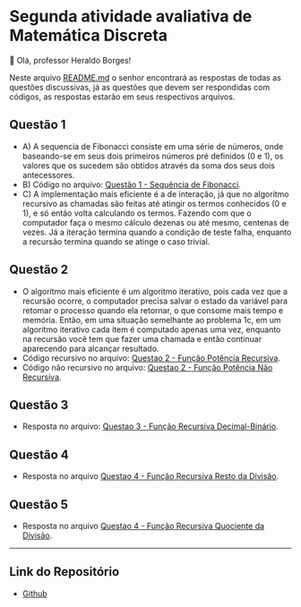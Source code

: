 # Segunda atividade avaliativa de Matemática Discreta

👋 Olá, professor Heraldo Borges!

Neste arquivo [README.md](README.md) o senhor encontrará as respostas de todas as questões discussivas,
já as questões que devem ser respondidas com códigos, as respostas estarão em seus respectivos arquivos.

## Questão 1
- A) A sequencia de Fibonacci consiste em uma série de números, onde baseando-se em seus dois primeiros números pré definidos (0 e 1), os valores que os sucedem são obtidos através da soma dos seus dois antecessores.
- B) Código no arquivo: [Questão 1 - Sequência de Fibonacci](Questao1SequenciaFibonacci.c).
- C) A implementação mais eficiente é a de interação, já que no algoritmo recursivo as chamadas são feitas até atingir os termos conhecidos (0 e 1), e só então volta calculando os termos. Fazendo com que o computador faça o mesmo cálculo dezenas ou até mesmo, centenas de vezes. Já a iteração termina quando a condição de teste falha, enquanto a recursão termina quando se atinge o caso trivial.

## Questão 2
- O algoritmo mais eficiente é um algoritmo iterativo, pois cada vez que a recursão ocorre, o computador precisa salvar o estado da variável para retomar o processo quando ela retornar, o que consome mais tempo e memória. Então, em uma situação semelhante ao problema 1c, em um algoritmo iterativo cada item é computado apenas uma vez, enquanto na recursão você tem que fazer uma chamada e então continuar aparecendo para alcançar
resultado.
- Código recursivo no arquivo: [Questao 2 - Função Potência Recursiva](Questao2FuncaoPotenciaRecursiva.c).
- Código não recursivo no arquivo: [Questao 2 - Função Potência Não Recursiva](Questao2FuncaoPotenciaNaoRecursiva.c).

## Questão 3
- Resposta no arquivo: [Questao 3 - Função Recursiva Decimal-Binário](Questao3FuncaoRecursivaDecimalBinario.c).

## Questão 4
- Resposta no arquivo [Questao 4 - Função Recursiva Resto da Divisão](Questao4FuncaoRecursivaRestoDivisao.c).

## Questão 5
- Resposta no arquivo [Questao 4 - Função Recursiva Quociente da Divisão](Questao5FuncaoRecursivaQuocienteDivisao.cpp).

-------------------------------------------------------------------------------------------------------------

## Link do Repositório
- [Github](https://github.com/Annardrgs/Discrete-Mathematics)
